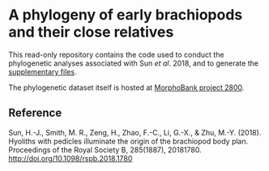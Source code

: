 # A phylogeny of early brachiopods and their close relatives

This read-only repository contains the code used to conduct the phylogenetic analyses associated with Sun _et al_. 2018, and to generate the [supplementary files](https://ms609.github.io/hyoliths/).

The phylogenetic dataset itself is hosted at [MorphoBank project 2800](https://morphobank.org/permalink/?P2800).

## Reference

Sun, H.-J., Smith, M. R., Zeng, H., Zhao, F.-C., Li, G.-X., & Zhu, M.-Y. (2018). Hyoliths with pedicles illuminate the origin of the brachiopod body plan. Proceedings of the Royal Society B, 285(1887), 20181780. http://doi.org/10.1098/rspb.2018.1780

